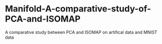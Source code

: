 # Manifold-A-comparative-study-of-PCA-and-ISOMAP
A comparative study between PCA and ISOMAP on artifical data and MNIST data
